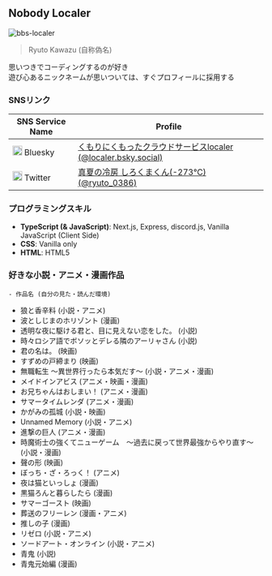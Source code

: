 ## Nobody Localer

![bbs-localer](https://github.com/user-attachments/assets/a53b7e04-dfdb-4411-9dda-b30128d13c19)

> Ryuto Kawazu (自称偽名)

思いつきでコーディングするのが好き  
遊び心あるニックネームが思いついては、すぐプロフィールに採用する

### SNSリンク

|SNS Service Name|Profile|
|---|---|
|<img src="https://bsky.app/static/apple-touch-icon.png" width="19px" height="19px" /> Bluesky|[くもりにくもったクラウドサービスlocaler (@localer.bsky.social)](https://bsky.app/profile/localer.bsky.social)|
|<img src="" width="19px" height="19px" /> Twitter|[真夏の冷房 しろくまくん(-273℃) (@ryuto_0386)](https://x.com/ryuto_0386)|

### プログラミングスキル

- **TypeScript (& JavaScript)**: Next.js, Express, discord.js, Vanilla JavaScript (Client Side)
- **CSS**: Vanilla only
- **HTML**: HTML5

### 好きな小説・アニメ・漫画作品

```
- 作品名 (自分の見た・読んだ環境)
```

- 狼と香辛料 (小説・アニメ)
- 波としじまのホリゾント (漫画)
- 透明な夜に駆ける君と、目に見えない恋をした。 (小説)
- 時々ロシア語でボソッとデレる隣のアーリャさん (小説)
- 君の名は。 (映画)
- すずめの戸締まり (映画)
- 無職転生 〜異世界行ったら本気だす〜 (小説・アニメ・漫画)
- メイドインアビス (アニメ・映画・漫画)
- お兄ちゃんはおしまい！ (アニメ・漫画)
- サマータイムレンダ (アニメ・漫画)
- かがみの孤城 (小説・映画)
- Unnamed Memory (小説・アニメ)
- 進撃の巨人 (アニメ・漫画)
- 時魔術士の強くてニューゲーム　～過去に戻って世界最強からやり直す～ (小説・漫画)
- 聲の形 (映画)
- ぼっち・ざ・ろっく！ (アニメ)
- 夜は猫といっしょ (漫画)
- 黒猫ろんと暮らしたら (漫画)
- サマーゴースト (映画)
- 葬送のフリーレン (漫画・アニメ)
- 推しの子 (漫画)
- リゼロ (小説・アニメ)
- ソードアート・オンライン (小説・アニメ)
- 青鬼 (小説)
- 青鬼元始編 (漫画)
